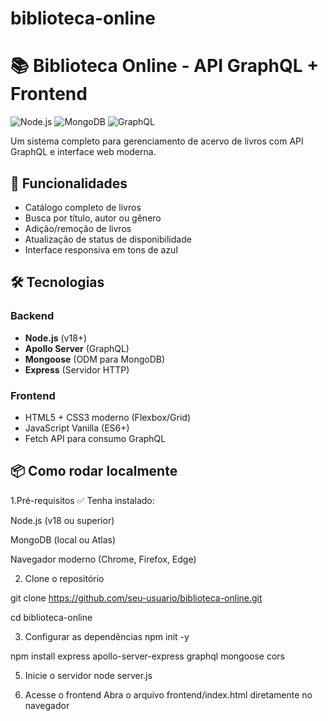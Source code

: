 # biblioteca-online
# 📚 Biblioteca Online - API GraphQL + Frontend

![Node.js](https://img.shields.io/badge/Node.js-18.x-green)
![MongoDB](https://img.shields.io/badge/MongoDB-5.0+-brightgreen)
![GraphQL](https://img.shields.io/badge/GraphQL-16.8.1-pink)

Um sistema completo para gerenciamento de acervo de livros com API GraphQL e interface web moderna.

## 🚀 Funcionalidades

- Catálogo completo de livros
- Busca por título, autor ou gênero
- Adição/remoção de livros
- Atualização de status de disponibilidade
- Interface responsiva em tons de azul

## 🛠 Tecnologias

### Backend
- **Node.js** (v18+)
- **Apollo Server** (GraphQL)
- **Mongoose** (ODM para MongoDB)
- **Express** (Servidor HTTP)

### Frontend
- HTML5 + CSS3 moderno (Flexbox/Grid)
- JavaScript Vanilla (ES6+)
- Fetch API para consumo GraphQL

## 📦 Como rodar localmente

1.Pré-requisitos
✅ Tenha instalado:

Node.js (v18 ou superior)

MongoDB (local ou Atlas)

Navegador moderno (Chrome, Firefox, Edge)

2. Clone o repositório

git clone https://github.com/seu-usuario/biblioteca-online.git

cd biblioteca-online

3. Configurar as dependências
npm init -y


npm install express apollo-server-express graphql mongoose cors

5. Inicie o servidor
node server.js

6. Acesse o frontend
Abra o arquivo frontend/index.html diretamente no navegador
